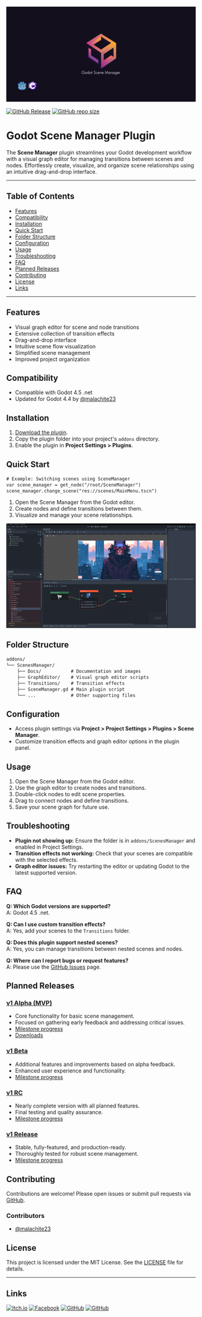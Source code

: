 <a name="header"></a>

[![Godot Scene Manager Cover image](https://raw.githubusercontent.com/esdg/GodotSceneManager/main/addons/ScenesManager/Docs/cover-image.png?raw=true)](#header)

[![GitHub Release](https://img.shields.io/github/v/release/esdg/GodotSceneManager?include_prereleases&style=flat-square)](https://github.com/esdg/GodotSceneManager/releases)
[![GitHub repo size](https://img.shields.io/github/repo-size/esdg/GodotSceneManager?style=flat-square)](#header)

# Godot Scene Manager Plugin

The **Scene Manager** plugin streamlines your Godot development workflow with a visual graph editor for managing transitions between scenes and nodes. Effortlessly create, visualize, and organize scene relationships using an intuitive drag-and-drop interface.

---

## Table of Contents

- [Features](#features)
- [Compatibility](#compatibility)
- [Installation](#installation)
- [Quick Start](#quick-start)
- [Folder Structure](#folder-structure)
- [Configuration](#configuration)
- [Usage](#usage)
- [Troubleshooting](#troubleshooting)
- [FAQ](#faq)
- [Planned Releases](#planned-releases)
- [Contributing](#contributing)
- [License](#license)
- [Links](#links)

---

## Features

- Visual graph editor for scene and node transitions
- Extensive collection of transition effects
- Drag-and-drop interface
- Intuitive scene flow visualization
- Simplified scene management
- Improved project organization

## Compatibility

- Compatible with Godot 4.5 .net
- Updated for Godot 4.4 by [@malachite23](https://github.com/malachite23)

## Installation

1. [Download the plugin](https://github.com/esdg/GodotSceneManager/releases).
2. Copy the plugin folder into your project's `addons` directory.
3. Enable the plugin in **Project Settings > Plugins**.

## Quick Start

```gdscript
# Example: Switching scenes using SceneManager
var scene_manager = get_node("/root/SceneManager")
scene_manager.change_scene("res://scenes/MainMenu.tscn")
```

1. Open the Scene Manager from the Godot editor.
2. Create nodes and define transitions between them.
3. Visualize and manage your scene relationships.

![Screenshot](https://raw.githubusercontent.com/esdg/GodotSceneManager/main/addons/ScenesManager/Docs/screenshot_1.png)

## Folder Structure

```
addons/
└── ScenesManager/
    ├── Docs/           # Documentation and images
    ├── GraphEditor/    # Visual graph editor scripts
    ├── Transitions/    # Transition effects
    ├── SceneManager.gd # Main plugin script
    └── ...             # Other supporting files
```

## Configuration

- Access plugin settings via **Project > Project Settings > Plugins > Scene Manager**.
- Customize transition effects and graph editor options in the plugin panel.

## Usage

1. Open the Scene Manager from the Godot editor.
2. Use the graph editor to create nodes and transitions.
3. Double-click nodes to edit scene properties.
4. Drag to connect nodes and define transitions.
5. Save your scene graph for future use.

## Troubleshooting

- **Plugin not showing up:** Ensure the folder is in `addons/ScenesManager` and enabled in Project Settings.
- **Transition effects not working:** Check that your scenes are compatible with the selected effects.
- **Graph editor issues:** Try restarting the editor or updating Godot to the latest supported version.

## FAQ

**Q: Which Godot versions are supported?**  
A: Godot 4.5 .net.

**Q: Can I use custom transition effects?**  
A: Yes, add your scenes to the `Transitions` folder.

**Q: Does this plugin support nested scenes?**  
A: Yes, you can manage transitions between nested scenes and nodes.

**Q: Where can I report bugs or request features?**  
A: Please use the [GitHub Issues](https://github.com/esdg/GodotSceneManager/issues) page.

## Planned Releases

### [v1 Alpha (MVP)](#alpha)

- Core functionality for basic scene management.
- Focused on gathering early feedback and addressing critical issues.
- [Milestone progress](https://github.com/esdg/GodotSceneManager/milestone/5?closed=1)
- [Downloads](https://github.com/esdg/GodotSceneManager/releases/tag/1.0.1-alpha.1)

### [v1 Beta](#beta)

- Additional features and improvements based on alpha feedback.
- Enhanced user experience and functionality.
- [Milestone progress](https://github.com/esdg/GodotSceneManager/milestone/2)

### [v1 RC](#rc)

- Nearly complete version with all planned features.
- Final testing and quality assurance.
- [Milestone progress](https://github.com/esdg/GodotSceneManager/milestone/3)

### [v1 Release](#release)

- Stable, fully-featured, and production-ready.
- Thoroughly tested for robust scene management.
- [Milestone progress](https://github.com/esdg/GodotSceneManager/milestone/4)

## Contributing

Contributions are welcome! Please open issues or submit pull requests via [GitHub](https://github.com/esdg/GodotSceneManager).

### Contributors

- [@malachite23](https://github.com/malachite23)

## License

This project is licensed under the MIT License. See the [LICENSE](LICENSE) file for details.

---

## Links

<a href="https://mid-or-feed.itch.io/godot-scene-manager" target="_blank"><img src="https://img.shields.io/badge/Itch.io-FA5C5C?style=for-the-badge&logo=itchdotio&logoColor=white" alt="Itch.io"></a>
<a href="https://www.facebook.com/people/Mid-or-Feed/61559305242385/" target="_blank"><img src="https://img.shields.io/badge/facebook-1877F2?style=for-the-badge&logo=facebook&logoColor=white" alt="Facebook"></a>
<a href="https://github.com/esdg/GodotSceneManager" target="_blank"><img src="https://img.shields.io/badge/GitHub-100000?style=for-the-badge&logo=github&logoColor=white" alt="GitHub"></a>
<a href="https://x.com/MidorFeed270577" target="_blank"><img src="https://img.shields.io/badge/X-000000?style=for-the-badge&logo=x&logoColor=white" alt="GitHub"></a>

